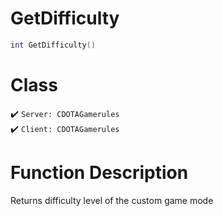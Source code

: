 # GetDifficulty
```lua
int GetDifficulty()
```
# Class
✔️ `Server: CDOTAGamerules`  
✔️ `Client: CDOTAGamerules`  

# Function Description
Returns difficulty level of the custom game mode
